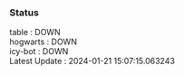 ### Status


table : DOWN  
hogwarts : DOWN  
icy-bot : DOWN  
Latest Update : 2024-01-21 15:07:15.063243
